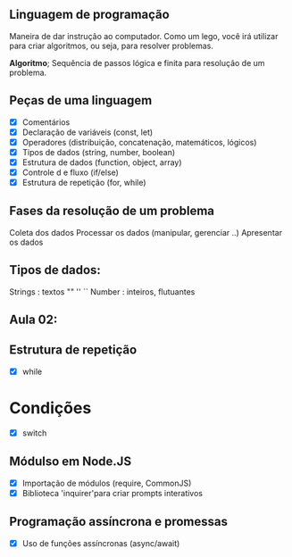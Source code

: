 ## Linguagem de programação

Maneira de dar instrução ao computador.
Como um lego, você irá utilizar para criar algoritmos, ou seja, para resolver problemas.

**Algoritmo**; Sequência de passos lógica e finita para resolução de um problema.

## Peças de uma linguagem
- [x] Comentários
- [x] Declaração  de variáveis (const, let)
- [x] Operadores (distribuição, concatenação, matemáticos, lógicos)
- [x] Tipos de dados (string, number, boolean)
- [x] Estrutura de dados (function, object, array)
- [x] Controle d e fluxo (if/else)
- [x] Estrutura de repetição (for, while)

## Fases da resolução de um problema

Coleta dos dados
Processar os dados (manipular, gerenciar ..)
Apresentar os dados

## Tipos de dados:

Strings : textos "" '' ``
Number : inteiros, flutuantes

## Aula 02: 

## Estrutura de repetição
- [x] while

# Condições
 - [x] switch

 ## Módulso em Node.JS

-[x] Importação de módulos (require, CommonJS)
-[x] Biblioteca 'inquirer'para criar prompts interativos

## Programação assíncrona e promessas
-[x] Uso de funções assíncronas (async/await)

 